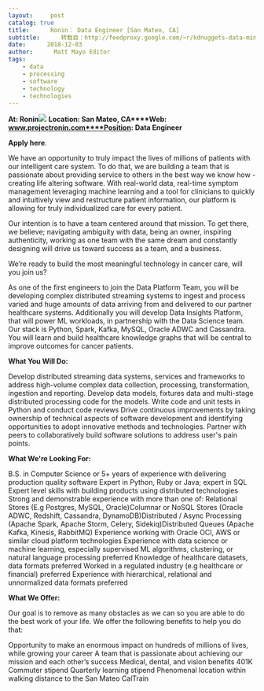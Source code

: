 ```yaml
---
layout:     post
catalog: true
title:      Ronin： Data Engineer [San Mateo, CA]
subtitle:      转载自：http://feedproxy.google.com/~r/kdnuggets-data-mining-analytics/~3/YXD4Eg6CL7I/12-03-ronin-data-engineer.html
date:      2018-12-03
author:      Matt Mayo Editor
tags:
    - data
    - processing
    - software
    - technology
    - technologies
---
```


**At: Ronin**![](http://feedproxy.google.com/jimg/ronin-logo.jpg)
**Location: San Mateo, CA****Web: www.projectronin.com****Position: Data Engineer**

**Apply here**.

We have an opportunity to truly impact the lives of millions of patients with our intelligent care system. To do that, we are building a team that is passionate about providing service to others in the best way we know how - creating life altering software. With real-world data, real-time symptom management leveraging machine learning and a tool for clinicians to quickly and intuitively view and restructure patient information, our platform is allowing for truly individualized care for every patient.

Our intention is to have a team centered around that mission. To get there, we believe; navigating ambiguity with data, being an owner, inspiring authenticity, working as one team with the same dream and constantly designing will drive us toward success as a team, and a business.

We’re ready to build the most meaningful technology in cancer care, will you join us?

As one of the first engineers to join the Data Platform Team, you will be developing complex distributed streaming systems to ingest and process varied and huge amounts of data arriving from and delivered to our partner healthcare systems. Additionally you will develop Data Insights Platform, that will power ML workloads, in partnership with the Data Science team. Our stack is Python, Spark, Kafka, MySQL, Oracle ADWC and Cassandra. You will learn and build healthcare knowledge graphs that will be central to improve outcomes for cancer patients.

**What You Will Do:**

Develop distributed streaming data systems, services and frameworks to address high-volume complex data collection, processing, transformation, ingestion and reporting.
Develop data models, fixtures data and multi-stage distributed processing code for the models.
Write code and unit tests in Python and conduct code reviews
Drive continuous improvements by taking ownership of technical aspects of software development and identifying opportunities to adopt innovative methods and technologies.
Partner with peers to collaboratively build software solutions to address user's pain points.

**What We're Looking For:**

B.S. in Computer Science or 5+ years of experience with delivering production quality software
Expert in Python, Ruby or Java; expert in SQL
Expert level skills with building products using distributed technologies
Strong and demonstrable experience with more than one of: Relational Stores (E.g Postgres, MySQL, Oracle)Columnar or NoSQL Stores (Oracle ADWC, Redshift, Cassandra, DynamoDB)Distributed / Async Processing (Apache Spark, Apache Storm, Celery, Sidekiq)Distributed Queues (Apache Kafka, Kinesis, RabbitMQ)
Experience working with Oracle OCI, AWS or similar cloud platform technologies
Experience with data science or machine learning, especially supervised ML algorithms, clustering, or natural language processing preferred
Knowledge of healthcare datasets, data formats preferred
Worked in a regulated industry (e.g healthcare or financial) preferred
Experience with hierarchical, relational and unnormalized data formats preferred

**What We Offer:**

Our goal is to remove as many obstacles as we can so you are able to do the best work of your life. We offer the following benefits to help you do that:

Opportunity to make an enormous impact on hundreds of millions of lives, while growing your career
A team that is passionate about achieving our mission and each other’s success
Medical, dental, and vision benefits
401K
Commuter stipend
Quarterly learning stipend
Phenomenal location within walking distance to the San Mateo CalTrain
